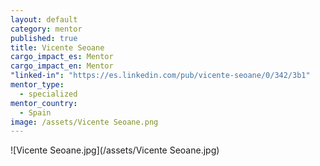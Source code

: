 ```yaml
---
layout: default
category: mentor
published: true
title: Vicente Seoane
cargo_impact_es: Mentor
cargo_impact_en: Mentor
"linked-in": "https://es.linkedin.com/pub/vicente-seoane/0/342/3b1"
mentor_type: 
  - specialized
mentor_country: 
  - Spain
image: /assets/Vicente Seoane.png
---
```


![Vicente Seoane.jpg](/assets/Vicente Seoane.jpg)
